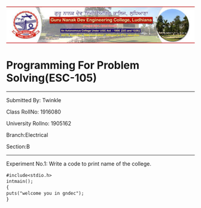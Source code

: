 ![gne](https://raw.githubusercontent.com/Twinkle337/PPSreport/master/321.jpg)
# Programming For Problem Solving(ESC-105)
------
Submitted By: Twinkle

Class RollNo: 1916080

University Rollno: 1905162

Branch:Electrical

Section:B

---------------

Experiment No.1:
Write a code to print name of the college.

```
#include<stdio.h>
intmain();
{
puts("welcome you in gndec");
}
```
